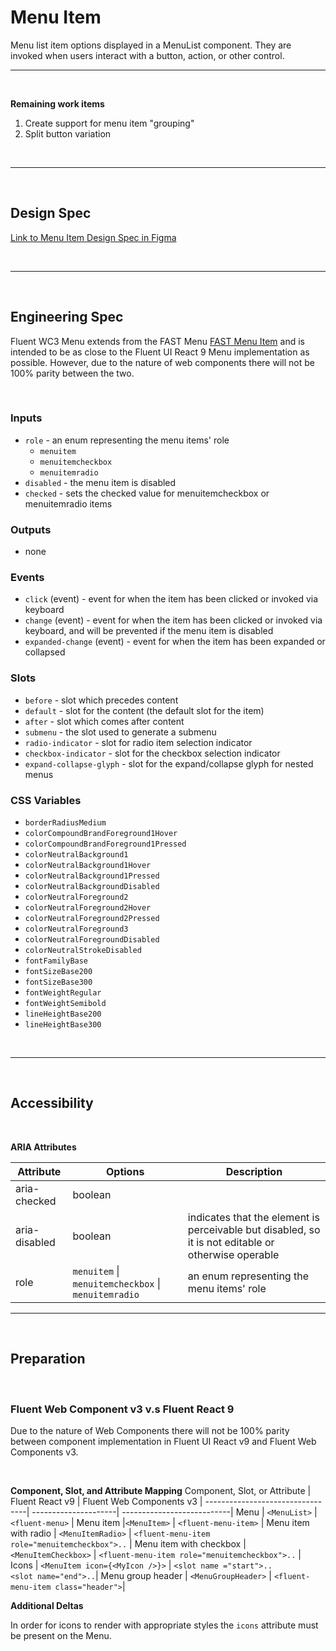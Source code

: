 # Menu Item

Menu list item options displayed in a MenuList component. They are invoked when users interact with a button, action, or other control.

<hr />

<br />

**Remaining work items**

1. Create support for menu item "grouping"
2. Split button variation

<br />
<hr />
<br />

## Design Spec

[Link to Menu Item Design Spec in Figma](https://www.figma.com/file/jFWrkFq61GDdOhPlsz6AtX/Menu?node-id=1528%3A5102&t=XtW4laeEzgVFIl1E-0)

<br />
<hr />
<br />

## Engineering Spec

Fluent WC3 Menu extends from the FAST Menu [FAST Menu Item](https://explore.fast.design/components/fast-menu) and is intended to be as close to the Fluent UI React 9 Menu implementation as possible. However, due to the nature of web components there will not be 100% parity between the two.

<br />

### Inputs

- `role` - an enum representing the menu items' role
  - `menuitem`
  - `menuitemcheckbox`
  - `menuitemradio`
- `disabled` - the menu item is disabled
- `checked` - sets the checked value for menuitemcheckbox or menuitemradio items

### Outputs

- none

### Events

- `click` (event) - event for when the item has been clicked or invoked via keyboard
- `change` (event) - event for when the item has been clicked or invoked via keyboard, and will be prevented if the menu item is disabled
- `expanded-change` (event) - event for when the item has been expanded or collapsed

### Slots

- `before` - slot which precedes content
- `default` - slot for the content (the default slot for the item)
- `after` - slot which comes after content
- `submenu` - the slot used to generate a submenu
- `radio-indicator` - slot for radio item selection indicator
- `checkbox-indicator` - slot for the checkbox selection indicator
- `expand-collapse-glyph` - slot for the expand/collapse glyph for nested menus

### CSS Variables

- `borderRadiusMedium`
- `colorCompoundBrandForeground1Hover`
- `colorCompoundBrandForeground1Pressed`
- `colorNeutralBackground1`
- `colorNeutralBackground1Hover`
- `colorNeutralBackground1Pressed`
- `colorNeutralBackgroundDisabled`
- `colorNeutralForeground2`
- `colorNeutralForeground2Hover`
- `colorNeutralForeground2Pressed`
- `colorNeutralForeground3`
- `colorNeutralForegroundDisabled`
- `colorNeutralStrokeDisabled`
- `fontFamilyBase`
- `fontSizeBase200`
- `fontSizeBase300`
- `fontWeightRegular`
- `fontWeightSemibold`
- `lineHeightBase200`
- `lineHeightBase300`

<br />
<hr />
<br />

## Accessibility

<br />

**ARIA Attributes**

| Attribute     | Options                                             | Description                                                                                         |
| ------------- | --------------------------------------------------- | --------------------------------------------------------------------------------------------------- |
| aria-checked  | boolean                                             |
| aria-disabled | boolean                                             | indicates that the element is perceivable but disabled, so it is not editable or otherwise operable |
| role          | `menuitem` \| `menuitemcheckbox` \| `menuitemradio` | an enum representing the menu items' role                                                           |

<hr />
<br />

## Preparation

<br />

### **Fluent Web Component v3 v.s Fluent React 9**

Due to the nature of Web Components there will not be 100% parity between component implementation in Fluent UI React v9 and Fluent Web Components v3.

<br />

**Component, Slot, and Attribute Mapping**
Component, Slot, or Attribute | Fluent React v9 | Fluent Web Components v3 |
---------------------------------| ---------------------| ---------------------------|
Menu | `<MenuList>` | `<fluent-menu>` |
Menu item |`<MenuItem>` | `<fluent-menu-item>` |
Menu item with radio | `<MenuItemRadio>` | `<fluent-menu-item role="menuitemcheckbox">..` |
Menu item with checkbox | `<MenuItemCheckbox>` | `<fluent-menu-item role="menuitemcheckbox">..` |
Icons | `<MenuItem icon={<MyIcon />}>` | `<slot name ="start">..` <br /> `<slot name="end">..`|
Menu group header | `<MenuGroupHeader>` | `<fluent-menu-item class="header">`|

**Additional Deltas**

In order for icons to render with appropriate styles the `icons` attribute must be present on the Menu.
